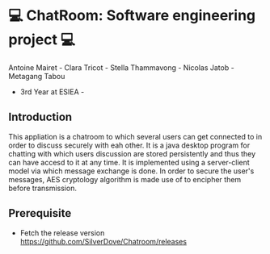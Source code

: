 # 💻 ChatRoom: Software engineering project 💻
Antoine Mairet - Clara Tricot - Stella Thammavong - Nicolas Jatob - Metagang Tabou 

- 3rd Year at ESIEA -

## Introduction


This appliation is a chatroom to which several users can get connected to in order to discuss securely with eah other. It is a java desktop program for chatting with which users discussion are stored persistently and thus they can have accesd to it at any time. It is implemented using a server-client model via which message exchange is done. In order to secure the user's messages, AES cryptology algorithm is made use of to encipher them before transmission.

## Prerequisite

* Fetch the release version https://github.com/SilverDove/Chatroom/releases

